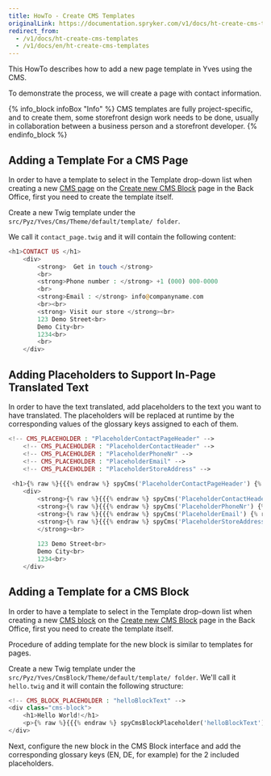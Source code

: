 ```yaml
---
title: HowTo - Create CMS Templates
originalLink: https://documentation.spryker.com/v1/docs/ht-create-cms-templates
redirect_from:
  - /v1/docs/ht-create-cms-templates
  - /v1/docs/en/ht-create-cms-templates
---
```


This HowTo describes how to add a new page template in Yves using the CMS. 

To demonstrate the process, we will create a page with contact information.

{% info_block infoBox "Info" %}
CMS templates are fully project-specific, and to create them, some storefront design work needs to be done, usually in collaboration between a business person and a storefront developer.
{% endinfo_block %}

## Adding a Template For a CMS Page

In order to have a template to select in the Template drop-down list when creating a new [CMS page](/docs/scos/dev/features/201811.0/cms/cms-page/cms-page.html) on the [Create new CMS Block](/docs/scos/dev/user-guides/201811.0/back-office-user-guide/content-management/pages/assigning-blocks-to-category-and-product-pages.html) page in the Back Office, first you need to create the template itself.
			
Create a new Twig template under the `src/Pyz/Yves/Cms/Theme/default/template/ folder`.  

We call it `contact_page.twig` and it will contain the following content:

```php
<h1>CONTACT US </h1>
    <div>
        <strong>  Get in touch </strong>
        <br>
        <strong>Phone number : </strong> +1 (000) 000-0000
        <br>
        <strong>Email : </strong> info@companyname.com
        <br><br>
        <strong> Visit our store </strong><br>
        123 Demo Street<br>
        Demo City<br>
        1234<br>
        <br>
    </div>
```
## Adding Placeholders to Support In-Page Translated Text
In order to have the text translated, add placeholders to the text you want to have translated. The placeholders will be replaced at runtime by the corresponding values of the glossary keys assigned to each of them.

```php
<!-- CMS_PLACEHOLDER : "PlaceholderContactPageHeader" -->
    <!-- CMS_PLACEHOLDER : "PlaceholderContactHeader" -->
    <!-- CMS_PLACEHOLDER : "PlaceholderPhoneNr" -->
    <!-- CMS_PLACEHOLDER : "PlaceholderEmail" -->
    <!-- CMS_PLACEHOLDER : "PlaceholderStoreAddress" -->
    
 <h1>{% raw %}{{{% endraw %} spyCms('PlaceholderContactPageHeader') {% raw %}}}{% endraw %} </h1>
    <div>
        <strong>{% raw %}{{{% endraw %} spyCms('PlaceholderContactHeader') {% raw %}}}{% endraw %} </strong> <br>
        <strong>{% raw %}{{{% endraw %} spyCms('PlaceholderPhoneNr') {% raw %}}}{% endraw %} </strong> +1 (000) 000-0000 <br>
        <strong>{% raw %}{{{% endraw %} spyCms('PlaceholderEmail') {% raw %}}}{% endraw %}  </strong> info@companyname.com <br>
        <strong>{% raw %}{{{% endraw %} spyCms('PlaceholderStoreAddress') {% raw %}}}{% endraw %}  
        </strong><br>
      
        123 Demo Street<br>
        Demo City<br>
        1234<br>
    </div>
```


## Adding a Template for a CMS Block
In order to have a template to select in the Template drop-down list when creating a new [CMS block](https://documentation.spryker.com/v1/docs/cms-block-1) on the [Create new CMS Block](/docs/scos/dev/user-guides/201811.0/back-office-user-guide/content-management/blocks/creating-a-cms-block.html) page in the Back Office, first you need to create the template itself.

Procedure of adding template for the new block is similar to templates for pages.

Create a new Twig template under the `src/Pyz/Yves/CmsBlock/Theme/default/template/ folder`. We'll call it `hello.twig` and it will contain the following structure:

```php
<!-- CMS_BLOCK_PLACEHOLDER : "helloBlockText" -->
<div class="cms-block">
	<h1>Hello World!</h1>
	<p>{% raw %}{{{% endraw %} spyCmsBlockPlaceholder('helloBlockText') | raw {% raw %}}}{% endraw %}</p>
</div>	
```

Next, configure the new block in the CMS Block interface and add the corresponding glossary keys (EN, DE, for example) for the 2 included placeholders.
